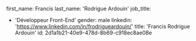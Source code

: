 first_name: Francis
last_name: 'Rodrigue Ardouin'
job_title:
  - 'Développeur Front-End'
gender: male
linkedin: 'https://www.linkedin.com/in/frodrigueardouin/'
title: 'Francis Rodrigue Ardouin'
id: 2d1a1b21-40e9-478d-8b69-c918ec8ae08e
